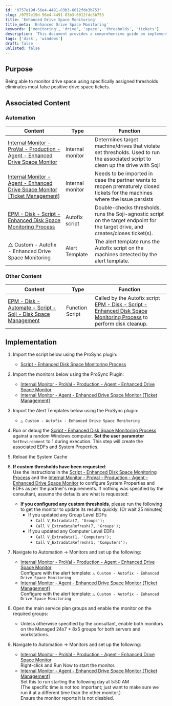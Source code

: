 ```yaml
---
id: '0757e19d-56e4-4491-83b3-6012fde3b753'
slug: /0757e19d-56e4-4491-83b3-6012fde3b753
title: 'Enhanced Drive Space Monitoring'
title_meta: 'Enhanced Drive Space Monitoring'
keywords: ['monitoring', 'drive', 'space', 'thresholds', 'tickets']
description: 'This document provides a comprehensive guide on implementing enhanced drive space monitoring using specific thresholds to reduce false positive drive space tickets in ProVal. It includes associated content, implementation steps, and configuration details for monitors and alert templates.'
tags: ['disk', 'windows']
draft: false
unlisted: false
---
```


## Purpose

Being able to monitor drive space using specifically assigned thresholds eliminates most false positive drive space tickets.

## Associated Content

### Automation

| Content                                                                                                                                          | Type            | Function                                                                                                                                                                    |
|--------------------------------------------------------------------------------------------------------------------------------------------------|-----------------|----------------------------------------------------------------------------------------------------------------------------------------------------------------------------|
| [Internal Monitor - ProVal - Production - Agent - Enhanced Drive Space Monitor](/docs/f7235a0b-b6b6-456d-8af3-bd3471b1e70f)              | Internal monitor | Determines target machine/drives that violate set thresholds. Used to run the associated script to clean up the drive with Soji                                        |
| [Internal Monitor - Agent - Enhanced Drive Space Monitor [Ticket Management]](/docs/4535820b-8254-4b20-bb7c-f68b2f05494e)                  | Internal monitor | Needs to be imported in case the partner wants to reopen prematurely closed tickets for the machines where the issue persists                                          |
| [EPM - Disk - Script - Enhanced Disk Space Monitoring Process](/docs/8efd9cc2-b054-4dda-a690-bbe1d4bd16b3)                                | Autofix script   | Double-checks thresholds, runs the Soji-agnostic script on the target endpoint for the target drive, and creates/closes ticket(s).                                      |
| △ Custom - Autofix - Enhanced Drive Space Monitoring                                                                                           | Alert Template   | The alert template runs the Autofix script on the machines detected by the alert template.                                                                                |

### Other Content

| Content                                                                                                                                          | Type            | Function                                                                                                                                                                    |
|--------------------------------------------------------------------------------------------------------------------------------------------------|-----------------|----------------------------------------------------------------------------------------------------------------------------------------------------------------------------|
| [EPM - Disk - Automate - Script - Soji - Disk Space Management](/docs/47f53d1e-f609-46f8-b407-ccdf11eeede4)                              | Function Script  | Called by the Autofix script [EPM - Disk - Script - Enhanced Disk Space Monitoring Process](/docs/8efd9cc2-b054-4dda-a690-bbe1d4bd16b3) to perform disk cleanup. |

## Implementation

1. Import the script below using the ProSync plugin:
   - [Script - Enhanced Disk Space Monitoring Process](/docs/8efd9cc2-b054-4dda-a690-bbe1d4bd16b3)

2. Import the monitors below using the ProSync Plugin:
   - [Internal Monitor - ProVal - Production - Agent - Enhanced Drive Space Monitor](/docs/f7235a0b-b6b6-456d-8af3-bd3471b1e70f)
   - [Internal Monitor - Agent - Enhanced Drive Space Monitor [Ticket Management]](/docs/4535820b-8254-4b20-bb7c-f68b2f05494e)

3. Import the Alert Templates below using the ProSync plugin:
   - `△ Custom - Autofix - Enhanced Drive Space Monitoring`

4. Run or debug the [Script - Enhanced Disk Space Monitoring Process](/docs/8efd9cc2-b054-4dda-a690-bbe1d4bd16b3) against a random Windows computer. **Set the user parameter** `SetEnvironment` to 1 during execution. This step will create the associated EDFs and System Properties.

5. Reload the System Cache
6. **If custom thresholds have been requested**:  
   Use the instructions in the [Script - Enhanced Disk Space Monitoring Process](/docs/8efd9cc2-b054-4dda-a690-bbe1d4bd16b3) and the [Internal Monitor - ProVal - Production - Agent - Enhanced Drive Space Monitor](/docs/f7235a0b-b6b6-456d-8af3-bd3471b1e70f) to configure System Properties and EDFs as per the partner's requirements. If nothing was specified by the consultant, assume the defaults are what is requested:
   - **If you configured any custom thresholds**, please run the following to get the monitor to update its results quickly. (Or wait 25 minutes)
     - If you updated any Group Level EDFs
       - `Call V_Extradata(7, 'Groups');`
       - `Call V_ExtradataRefresh(7, 'Groups');`
     - If you updated any Computer Level EDFs
       - `Call V_Extradata(1, 'Computers');`
       - `Call V_ExtradataRefresh(1, 'Computers');`

7. Navigate to Automation -> Monitors and set up the following:
   - [Internal Monitor - ProVal - Production - Agent - Enhanced Drive Space Monitor](/docs/f7235a0b-b6b6-456d-8af3-bd3471b1e70f)  
     Configure with the alert template: `△ Custom - Autofix - Enhanced Drive Space Monitoring`
   - [Internal Monitor - Agent - Enhanced Drive Space Monitor [Ticket Management]](/docs/4535820b-8254-4b20-bb7c-f68b2f05494e)  
     Configure with the alert template: `△ Custom - Autofix - Enhanced Drive Space Monitoring`

8. Open the main service plan groups and enable the monitor on the required groups:
   - Unless otherwise specified by the consultant, enable both monitors on the Managed 24x7 + 8x5 groups for both servers and workstations.

9. Navigate to Automation -> Monitors and set up the following:
   - [Internal Monitor - ProVal - Production - Agent - Enhanced Drive Space Monitor](/docs/f7235a0b-b6b6-456d-8af3-bd3471b1e70f)  
     Right-click and Run Now to start the monitor.
   - [Internal Monitor - Agent - Enhanced Drive Space Monitor [Ticket Management]](/docs/4535820b-8254-4b20-bb7c-f68b2f05494e)  
     Set this to run starting the following day at 5:50 AM  
     (The specific time is not too important; just want to make sure we run it at a different time than the other monitor.)  
     Ensure the monitor reports it is not disabled.